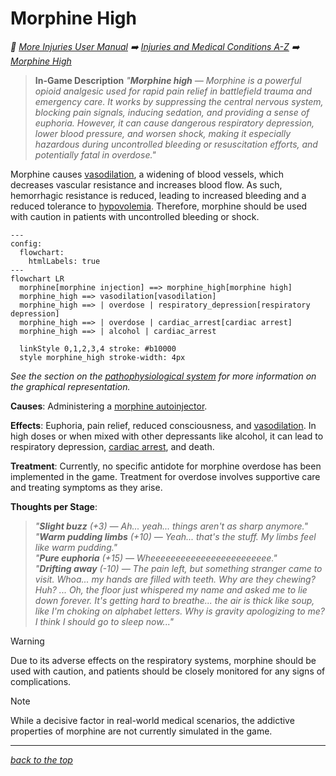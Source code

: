 # Morphine High

<!-- @generate_breadcrumb_trail {"template": "_:file_folder: {0}_", "connector": " :arrow_right: "} -->
_:file_folder: [More Injuries User Manual](/docs/wiki/README.md) :arrow_right: [Injuries and Medical Conditions A-Z](/docs/wiki/injuries/README.md) :arrow_right: [Morphine High](/docs/wiki/injuries/morphine-high.md)_
<!-- @end_generated_block -->

> **In-Game Description**
> _"**Morphine high** &mdash; Morphine is a powerful opioid analgesic used for rapid pain relief in battlefield trauma and emergency care. It works by suppressing the central nervous system, blocking pain signals, inducing sedation, and providing a sense of euphoria. However, it can cause dangerous respiratory depression, lower blood pressure, and worsen shock, making it especially hazardous during uncontrolled bleeding or resuscitation efforts, and potentially fatal in overdose."_

Morphine causes [vasodilation](/docs/wiki/injuries/vasodilation.md#vasodilation), a widening of blood vessels, which decreases vascular resistance and increases blood flow. As such, hemorrhagic resistance is reduced, leading to increased bleeding and a reduced tolerance to [hypovolemia](/docs/wiki/injuries/hypovolemic-shock.md#hypovolemic-shock). Therefore, morphine should be used with caution in patients with uncontrolled bleeding or shock.

```mermaid
---
config:
  flowchart:
    htmlLabels: true
---
flowchart LR
  morphine[morphine injection] ==> morphine_high[morphine high]
  morphine_high ==> vasodilation[vasodilation]
  morphine_high ==> | overdose | respiratory_depression[respiratory depression]
  morphine_high ==> | overdose | cardiac_arrest[cardiac arrest]
  morphine_high ==> | alcohol | cardiac_arrest

  linkStyle 0,1,2,3,4 stroke: #b10000
  style morphine_high stroke-width: 4px
```

*See the section on the [pathophysiological system](/docs/wiki/pathophysiological-system.md#pathophysiological-system) for more information on the graphical representation.*

**Causes**: Administering a [morphine autoinjector](/docs/wiki/medical-devices.md#morphine-autoinjector).

**Effects**: Euphoria, pain relief, reduced consciousness, and [vasodilation](/docs/wiki/injuries/vasodilation.md#vasodilation). In high doses or when mixed with other depressants like alcohol, it can lead to respiratory depression, [cardiac arrest](/docs/wiki/injuries/cardiac-arrest.md#cardiac-arrest), and death.

**Treatment**: Currently, no specific antidote for morphine overdose has been implemented in the game. Treatment for overdose involves supportive care and treating symptoms as they arise.

**Thoughts per Stage**:
> _"**Slight buzz** (+3) &mdash; Ah... yeah... things aren't as sharp anymore."_  
> _"**Warm pudding limbs** (+10) &mdash; Yeah... that's the stuff. My limbs feel like warm pudding."_  
> _"**Pure euphoria** (+15) &mdash; Wheeeeeeeeeeeeeeeeeeeeeeee."_  
> _"**Drifting away** (-10) &mdash; The pain left, but something stranger came to visit. Whoa... my hands are filled with teeth. Why are they chewing? Huh? ... Oh, the floor just whispered my name and asked me to lie down forever. It's getting hard to breathe... the air is thick like soup, like I'm choking on alphabet letters. Why is gravity apologizing to me? I think I should go to sleep now..."_

> [!WARNING]
> Due to its adverse effects on the respiratory systems, morphine should be used with caution, and patients should be closely monitored for any signs of complications.

> [!NOTE]
> While a decisive factor in real-world medical scenarios, the addictive properties of morphine are not currently simulated in the game.

<!-- @generate_link_to_top {"template": "---\n_[back to the top]({1})_"} -->
---
_[back to the top](#morphine-high)_
<!-- @end_generated_block -->
